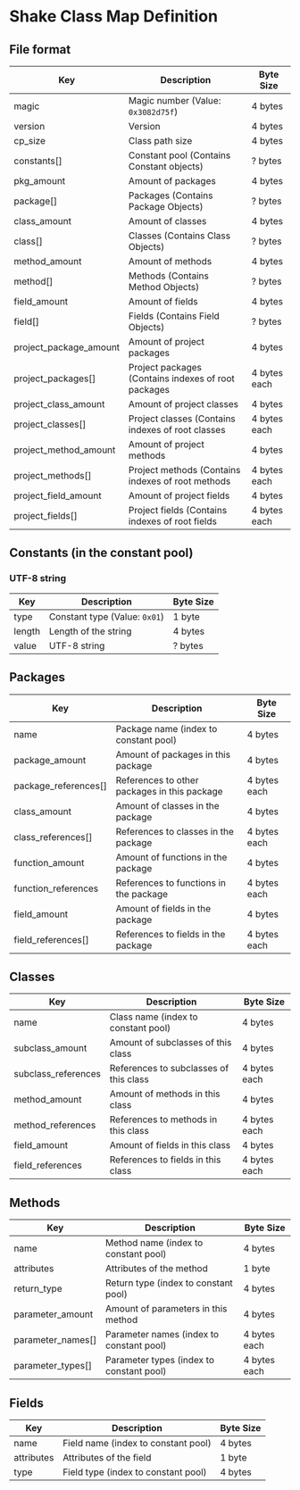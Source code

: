 # Shake Class Map Definition

## File format
| Key                    | Description                                         | Byte Size    |
|------------------------|-----------------------------------------------------|--------------|
| magic                  | Magic number (Value: `0x3082d75f`)                  | 4 bytes      |
| version                | Version                                             | 4 bytes      |
| cp_size                | Class path size                                     | 4 bytes      |
| constants[]            | Constant pool (Contains Constant objects)           | ? bytes      |
| pkg_amount             | Amount of packages                                  | 4 bytes      |
| package[]              | Packages (Contains Package Objects)                 | ? bytes      |
| class_amount           | Amount of classes                                   | 4 bytes      |
| class[]                | Classes (Contains Class Objects)                    | ? bytes      |
| method_amount          | Amount of methods                                   | 4 bytes      |
| method[]               | Methods (Contains Method Objects)                   | ? bytes      |
| field_amount           | Amount of fields                                    | 4 bytes      |
| field[]                | Fields (Contains Field Objects)                     | ? bytes      |
| project_package_amount | Amount of project packages                          | 4 bytes      |
| project_packages[]     | Project packages (Contains indexes of root packages | 4 bytes each |
| project_class_amount   | Amount of project classes                           | 4 bytes      |
| project_classes[]      | Project classes (Contains indexes of root classes   | 4 bytes each |
| project_method_amount  | Amount of project methods                           | 4 bytes      |
| project_methods[]      | Project methods (Contains indexes of root methods   | 4 bytes each |
| project_field_amount   | Amount of project fields                            | 4 bytes      |
| project_fields[]       | Project fields (Contains indexes of root fields     | 4 bytes each |



## Constants (in the constant pool)

### UTF-8 string
| Key    | Description                    | Byte Size |
|--------|--------------------------------|-----------|
| type   | Constant type (Value: `0x01`)  | 1 byte    |
| length | Length of the string           | 4 bytes   |
| value  | UTF-8 string                   | ? bytes   |

## Packages
| Key                  | Description                                  | Byte Size    |
|----------------------|----------------------------------------------|--------------|
| name                 | Package name (index to constant pool)        | 4 bytes      |
| package_amount       | Amount of packages in this package           | 4 bytes      |
| package_references[] | References to other packages in this package | 4 bytes each |
| class_amount         | Amount of classes in the package             | 4 bytes      |
| class_references[]   | References to classes in the package         | 4 bytes each |
| function_amount      | Amount of functions in the package           | 4 bytes      |
| function_references  | References to functions in the package       | 4 bytes each |
| field_amount         | Amount of fields in the package              | 4 bytes      |
| field_references[]   | References to fields in the package          | 4 bytes each |

## Classes
| Key                  | Description                                  | Byte Size    |
|----------------------|----------------------------------------------|--------------|
| name                 | Class name (index to constant pool)          | 4 bytes      |
| subclass_amount      | Amount of subclasses of this class           | 4 bytes      |
| subclass_references  | References to subclasses of this class       | 4 bytes each |
| method_amount        | Amount of methods in this class              | 4 bytes      |
| method_references    | References to methods in this class          | 4 bytes each |
| field_amount         | Amount of fields in this class               | 4 bytes      |
| field_references     | References to fields in this class           | 4 bytes each |

## Methods
| Key               | Description                                   | Byte Size    |
|-------------------|-----------------------------------------------|--------------|
| name              | Method name (index to constant pool)          | 4 bytes      |
| attributes        | Attributes of the method                      | 1 byte       |
| return_type       | Return type (index to constant pool)          | 4 bytes      |
| parameter_amount  | Amount of parameters in this method           | 4 bytes      |
| parameter_names[] | Parameter names (index to constant pool)      | 4 bytes each |
| parameter_types[] | Parameter types (index to constant pool)      | 4 bytes each |

## Fields
| Key                  | Description                         | Byte Size    |
|----------------------|-------------------------------------|--------------|
| name                 | Field name (index to constant pool) | 4 bytes      |
| attributes           | Attributes of the field             | 1 byte       |
| type                 | Field type (index to constant pool) | 4 bytes      |
